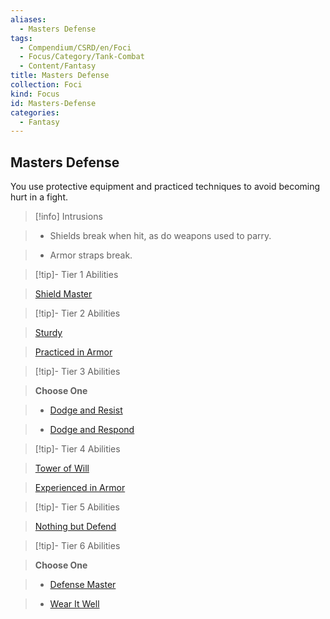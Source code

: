 ```yaml
---
aliases:
  - Masters Defense
tags:
  - Compendium/CSRD/en/Foci
  - Focus/Category/Tank-Combat
  - Content/Fantasy
title: Masters Defense
collection: Foci
kind: Focus
id: Masters-Defense
categories:
  - Fantasy
---
```

## Masters Defense    
You use protective equipment and practiced techniques to avoid becoming hurt in a fight.    
  
>[!info] Intrusions    
>- Shields break when hit, as do weapons used to parry.    
>- Armor straps break.    
  
  
>[!tip]- Tier 1 Abilities    
> [Shield Master](Shield-Master.md)    
  
  
>[!tip]- Tier 2 Abilities    
> [Sturdy](Sturdy.md)    
> [Practiced in Armor](Practiced-in-Armor.md)    
  
  
>[!tip]- Tier 3 Abilities    
> **Choose One**    
>- [Dodge and Resist](Dodge-and-Resist.md)    
>- [Dodge and Respond](Dodge-and-Respond.md)    
  
  
>[!tip]- Tier 4 Abilities    
> [Tower of Will](Tower-of-Will.md)    
> [Experienced in Armor](Experienced-in-Armor.md)    
  
  
>[!tip]- Tier 5 Abilities    
> [Nothing but Defend](Nothing-but-Defend.md)    
  
  
>[!tip]- Tier 6 Abilities    
> **Choose One**    
>- [Defense Master](Defense-Master.md)    
>- [Wear It Well](Wear-It-Well.md)

